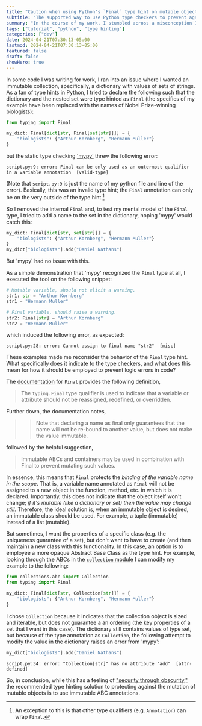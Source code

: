 ```yaml
---
title: "Caution when using Python's `Final` type hint on mutable objects."
subtitle: "The supported way to use Python type checkers to prevent against the mutation of mutable objects."
summary: "In the course of my work, I stumbled across a misconception I had about the `Final` type annotation. I perceived it to mean that the annotated object should not be mutated. In this post, I demonstrate how this is an incorrect understanding of the `Final` type hint and a better solution to get help from the type checker in these situations."
tags: ["tutorial", "python", "type hinting"]
categories: ["dev"]
date: 2024-04-21T07:30:13-05:00
lastmod: 2024-04-21T07:30:13-05:00
featured: false
draft: false
showHero: true
---
```


In some code I was writing for work, I ran into an issue where I wanted an immutable collection, specifically, a dictionary with values of sets of strings.
As a fan of type hints in Python, I tried to declare the following such that the dictionary and the nested set were type hinted as `Final` (the specifics of my example have been replaced with the names of Nobel Prize-winning biologists):

```python
from typing import Final

my_dict: Final[dict[str, Final[set[str]]]] = {
    "biologists": {"Arthur Kornberg", "Hermann Muller"}
}
```

but the static type checking ['mypy'](https://www.mypy-lang.org) threw the following error:

```text
script.py:9: error: Final can be only used as an outermost qualifier in a variable annotation  [valid-type]
```

(Note that `script.py:9` is just the name of my python file and line of the error).
Basically, this was an invalid type hint; the `Final` annotation can only be on the very outside of the type hint.[^1]

[^1]: An exception to this is that other type qualifiers (e.g. `Annotation`) can wrap `Final`.

So I removed the internal `Final` and, to test my mental model of the `Final` type, I tried to add a name to the set in the dictionary, hoping 'mypy' would catch this:

```python
my_dict: Final[dict[str, set[str]]] = {
    "biologists": {"Arthur Kornberg", "Hermann Muller"}
}
my_dict["biologists"].add("Daniel Nathans")
```

But 'mypy' had no issue with this.

As a simple demonstration that 'mypy' recognized the `Final` type at all, I executed the tool on the following snippet:

```python
# Mutable variable, should not elicit a warning.
str1: str = "Arthur Kornberg"
str1 = "Hermann Muller"

# Final variable, should raise a warning.
str2: Final[str] = "Arthur Kornberg"
str2 = "Hermann Muller"
```

which induced the following error, as expected:

```text
script.py:28: error: Cannot assign to final name "str2"  [misc]
```

These examples made me reconsider the behavior of the `Final` type hint.
What specifically does it indicate to the type checkers, and what does this mean for how it should be employed to prevent logic errors in code?

The [documentation](https://typing.readthedocs.io/en/latest/spec/qualifiers.html#uppercase-final) for `Final` provides the following definition,

> The `typing.Final` type qualifier is used to indicate that a variable or attribute should not be reassigned, redefined, or overridden.

Further down, the documentation notes,

> > Note that declaring a name as final only guarantees that the name will not be re-bound to another value, but does not make the value immutable.

followed by the helpful suggestion,

> Immutable ABCs and containers may be used in combination with Final to prevent mutating such values.

In essence, this means that `Final` protects the *binding of the variable name in the scope*.
That is, a variable name annotated as `Final` will not be assigned to a new object in the function, method, etc. in which it is declared.
Importantly, this does not indicate that the object itself won't change; *if it's mutable (like a dictionary or set) then the value may change still.*
Therefore, the ideal solution is, when an immutable object is desired, an immutable class should be used.
For example, a tuple (immutable) instead of a list (mutable).

But sometimes, I want the properties of a specific class (e.g. the uniqueness guarantee of a set), but don't want to have to create (and then maintain) a new class with this functionality.
In this case, an option is to employee a more opaque Abstract Base Class as the type hint.
For example, looking through the ABCs in the [`collection` module](https://docs.python.org/3/library/collections.abc.html#module-collections.abc) I can modify my example to the following:

```python
from collections.abc import Collection
from typing import Final

my_dict: Final[dict[str, Collection[str]]] = {
    "biologists": {"Arthur Kornberg", "Hermann Muller"}
}
```

I chose `Collection` because it indicates that the collection object is sized and iterable, but does not guarantee a an ordering (the key properties of a set that I want in this case).
The dictionary still contains values of type set, but because of the type annotation as `Collection`, the following attempt to modify the value in the dictionary raises an error from 'mypy':

```python
my_dict["biologists"].add("Daniel Nathans")
```

```text
script.py:34: error: "Collection[str]" has no attribute "add"  [attr-defined]
```

So, in conclusion, while this has a feeling of ["security through obscurity,"](https://en.wikipedia.org/wiki/Security_through_obscurity) the recommended type hinting solution to protecting against the mutation of mutable objects is to use immutable ABC annotations.
